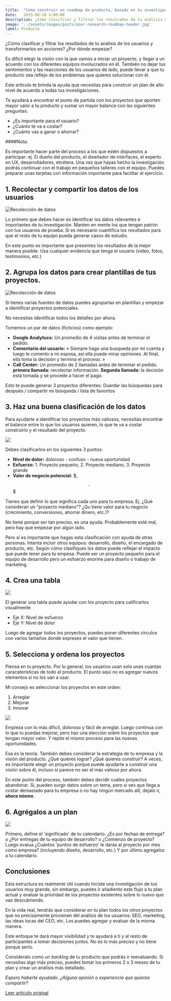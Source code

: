 ```yaml
---
title:  "Cómo construir un roadmap de producto, basado en tu investigación del usuario"
date:   2015-08-10 4:00:00
description: ¿Cómo clasificar y filtrar los resultados de tu análisis de los usuarios y transformarlos en acciones? ¿Por dónde empezar?
image: '../assets/images/posts/user-research-roadmap-header.jpg'
label: Producto
---
```


¿Cómo clasificar y filtrar los resultados de tu análisis de los usuarios y transformarlos en acciones? ¿Por dónde empezar?

Es difícil elegir la visión con la que vamos a iniciar un proyecto, y llegar a un acuerdo con los diferentes equipos involucrados en él. También no dejar tus sentimientos y las reacciones de los usuarios de lado, puede llevar a que tu producto sea reflejo de los problemas que quieres solucionar con él.

Este artículo te brinda la ayuda que necesitas para construir un plan de alto nivel de acuerdo a todas tus investigaciones.

Te ayudará a encontrar el punto de partida con los proyectos que aporten mayor valor a tu producto y sumar un mayor balance con las siguientes preguntas:

- ¿Es importante para el usuario?
- ¿Cuánto te va a costar?
- ¿Cuánto vas a ganar o ahorrar?

####Nota:

Es importante hacer parte del proceso a los que estén dispuestos a participar: ej. El dueño del producto, el diseñador de interfaces, el experto en UX, desarrolladores, etcétera. Una vez que hayas hecho la investigación podrás continuar con el trabajo en pequeños talleres con el equipo. Puedes preparar unas tarjetas con información importante para facilitar el ejercicio.

<!-- ![Proceso](../assets/images/posts/user-research-roadmap-0.jpg) -->

## 1. Recolectar y compartir los datos de los usuarios

![Recolección de datos](../assets/images/posts/user-research-roadmap-1.jpg)

Lo primero que debes hacer es identificar los datos relevantes e importantes de tu investigación. Manten en mente los que tengan patrón con tus usuarios de prueba. Si es necesario cuantifica los resultados para que el resto de tu equipo pueda generar casos de estudio.

En este punto es importante que presentes los resultados de la mejor manera posible. Usa cualquier evidencia que tenga el usuario (video, fotos, testimonios, etc.)

## 2. Agrupa los datos para crear plantillas de tus proyectos.

![Recolección de datos](../assets/images/posts/user-research-roadmap-2.jpg)

Si tienes varias fuentes de datos puedes agruparlas en plantillas y empezar a identificar proyectos potenciales.

No necesitas identificar todos los detalles por ahora.

Tomemos un par de datos (ficticios) como ejemplo:

- **Google Analytucs:**
Un promedio de 4 visitas antes de terminar el pedido.
- **Comentario del usuario:**
« Siempre hago una busqueda por mi cuenta y luego le comento a mi esposa, así ella puede mirar opiniones. Al final, ella toma la decisión y termina el proceso. »
- **Call Center:**
Un promedio de 2 llamadas antes de terminar el pedido. **primera llamada:** recolectar información. **Segunda llamada:** la decisión está tomada y se procede a hacer el pago.

Esto te puede generar 3 proyectos diferentes: Guardar las búsquedas para después / compartir mi búsqueda / lista de favoritos

## 3. Haz una buena clasificación  de los datos

Para ayudarte a identificar los proyectos más valiosos, necesitas encontrar el balance entre lo que los usuarios quieren, lo que te va a costar construirlo y el resultado del proyecto.

![](../assets/images/posts/user-research-roadmap-3.jpg)

Debes clasificarlos en los siguientes 3 puntos:

- **Nivel de dolor:** doloroso - confuso - nueva oportunidad
- **Esfuerzo:** 1. Proyecto pequeño, 2. Proyecto mediano, 3. Proyecto grande
- **Valor de negocio potencial:** $, $$, $$$

Tienes que definir lo que significa cada uno para tu empresa. Ej. ¿Qué consideran un "proyecto mediano"? ¿Qu tiene valor para tu negocio (crecimiento, conversiones, ahorrar dinero, etc.)?

No tiene porque ser tan preciso, es una ayuda. Probablemente esté mal, pero hay que empezar por algún lado.

Pero sí es importante que hagas esta clasificación con ayuda de otras personas. Intenta incluir otros equipos: desarrollo, diseño, el encargado de producto, etc. Según cómo clasifiques los datos puede reflejar el impacto que puede tener para tu empesa. Puede ser un proyecto pequeño para el equipo de desarrollo pero un esfuerzo enorme para diseño o trabajo de marketing.

## 4. Crea una tabla

![](../assets/images/posts/user-research-roadmap-5.jpg)

El generar una tabla puede ayudar con los proyecto para calificarlos visualmente

- Eje X: Nivel de esfuerzo
- Eje Y: Nivel de dolor

Luego de agregar todos los proyectos, puedes poner diferentes círculos con varios tamaños donde expreses el valor que tienen.

## 5. Selecciona y ordena los proyectos

Piensa en tu proyecto. Por lo general, los usuarios usan solo unas cuantas caracaterísticas de todo el producto. El punto aquí no es agregar nuevos elementos si no los van a usar.

Mi consejo es seleccionar los proyectos en este orden:

1. Arreglar
2. Mejorar
3. Innovar

![](../assets/images/posts/user-research-roadmap-6.jpg)

Empieza con lo más dificil, doloroso y fácil de arreglar. Luego continua con lo que tu puedas mejorar, pero haz una elección sobre los proyectos que tengan mayor valor. Y repite el mismo proceso para las nuevas oportunidades.

Esa es la teoría. También debes considerar la estrategia de tu empresa y la visión del producto. ¿Qué quieres lograr? ¿Qué quieres construir? A veces, es importante elegir un proyecto porque puede ayudarte a construir una visión sobre él, incluso si parece no ser el más valioso por ahora.

En este punto del proceso, también debes decidir cuáles proyectos abandonar. Sí, pueden surgir datos sobre un tema, pero si ves que llega a costar demasiado para tu empresa o no hay ningún mercado allí, dejalo ir, **ahora mismo**.

## 6. Agrégalos a un plan

![](../assets/images/posts/user-research-roadmap-7.jpg)

Primero, define el 'significado' de tu calendario. ¿Es por fechas de entrega? o ¿Por entregas de tu equipo de desarrollo? o ¿Comienzo de proyecto? Luego evalua ¿Cuántos 'puntos de esfuerzo' le darás al proyecto por mes como empresa? (incluyendo diseño, desarrollo, etc.) Y por último agregalos a tu calendario.

## Conclusiones

Esta estructura es realmente útil cuando hiciste una investigación de tus usuarios muy grande, sin embargo, puedes ir añadiento este flujo a tu plan actual y evaluar la prioridad de los proyectos existentes sobre lo nuevo que vas descubriendo.

En la vida real, tendrás que considerar en tu plan todos los otros proyectos que no precisamente provienen del análisis de los usuarios: SEO, marketing, las ideas locas del CEO, etc. Los puedes agregar y evaluar de la misma manera.

Este enfoque te dará mayor visibilidad y te ayudará a ti y al resto de participantes a tomar decisiones juntos. No es lo más preciso y no tiene porque serlo.

Consideralo como un _backlog_ de tu producto que podrás ir reevaluando. Si necesitas algo más preciso, puedes tomar los primeros 2 o 3 meses de tu plan y crear un análisis más detallado.

_Espero haberte ayudado. ¿Alguna opinión o experiencia que quieras compartir?_


[Leer artículo original][original]

[original]: http://www.shakeupid.com/how-to-build-a-product-roadmap-based-on-user-research-framework/
